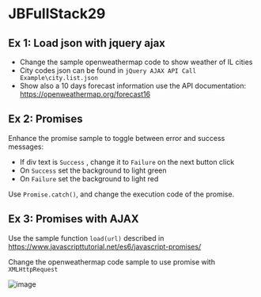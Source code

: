 # JBFullStack29

## Ex 1: Load json with jquery ajax

- Change the sample openweathermap code to show weather of IL cities 
- City codes json can be found in `jQuery AJAX API Call Example\city.list.json`
- Show also a 10 days forecast information use the API documentation: https://openweathermap.org/forecast16


## Ex 2: Promises

Enhance the promise sample to toggle between error and success messages:

- If div text is `Success` , change it to `Failure` on the next button click
- On `Success` set the background to light green
- On `Failure` set the background to light red

Use `Promise.catch()`, and change the execution code of the promise.


## Ex 3: Promises with AJAX

Use the sample function `load(url)` described in https://www.javascripttutorial.net/es6/javascript-promises/

Change the openweathermap code sample to use promise with `XMLHttpRequest`

![image](https://user-images.githubusercontent.com/12232897/148816442-7a2945cd-11c5-4938-8321-21a82e05c5fd.png)

